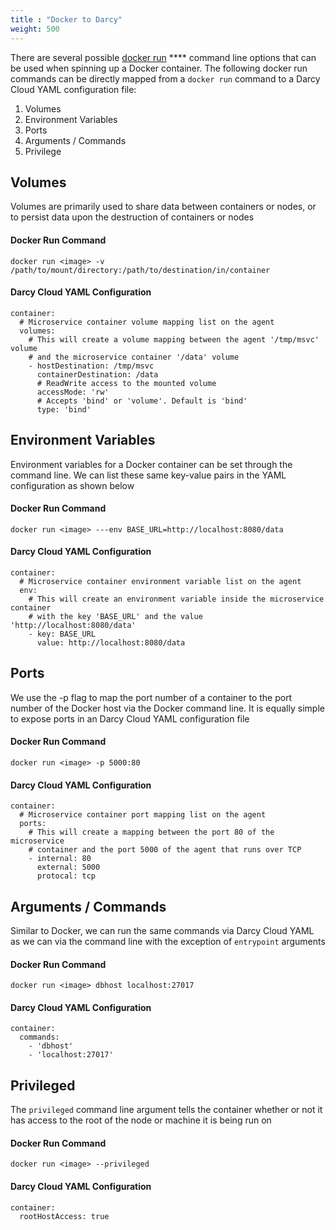 ```yaml
---
title : "Docker to Darcy"
weight: 500
---
```


There are several possible [docker run](https://docs.docker.com/engine/reference/commandline/run/) **** command line options that can be used when spinning up a Docker container. The following docker run commands can be directly mapped from a `docker run` command to a Darcy Cloud YAML configuration file:

1. Volumes
2. Environment Variables
3. Ports
4. Arguments / Commands
5. Privilege

## Volumes

Volumes are primarily used to share data between containers or nodes, or to persist data upon the destruction of containers or nodes

#### **Docker Run Command**

```
docker run <image> -v /path/to/mount/directory:/path/to/destination/in/container
```

#### **Darcy Cloud YAML Configuration**

```
container:
  # Microservice container volume mapping list on the agent
  volumes:
    # This will create a volume mapping between the agent '/tmp/msvc' volume
    # and the microservice container '/data' volume
    - hostDestination: /tmp/msvc
      containerDestination: /data
      # ReadWrite access to the mounted volume
      accessMode: 'rw'
      # Accepts 'bind' or 'volume'. Default is 'bind'
      type: 'bind'
```

## Environment Variables

Environment variables for a Docker container can be set through the command line. We can list these same key-value pairs in the YAML configuration as shown below

#### **Docker Run Command**

```
docker run <image> ---env BASE_URL=http://localhost:8080/data
```

#### **Darcy Cloud YAML Configuration**

```
container:
  # Microservice container environment variable list on the agent
  env:
    # This will create an environment variable inside the microservice container
    # with the key 'BASE_URL' and the value 'http://localhost:8080/data'
    - key: BASE_URL
      value: http://localhost:8080/data
```

## Ports

We use the -p flag to map the port number of a container to the port number of the Docker host via the Docker command line. It is equally simple to expose ports in an Darcy Cloud YAML configuration file

#### **Docker Run Command**

```
docker run <image> -p 5000:80
```

#### **Darcy Cloud YAML Configuration**

```
container:
  # Microservice container port mapping list on the agent
  ports:
    # This will create a mapping between the port 80 of the microservice
    # container and the port 5000 of the agent that runs over TCP
    - internal: 80
      external: 5000
      protocal: tcp
```

## Arguments / Commands

Similar to Docker, we can run the same commands via Darcy Cloud YAML as we can via the command line with the exception of `entrypoint` arguments

#### **Docker Run Command**

```
docker run <image> dbhost localhost:27017
```

#### **Darcy Cloud YAML Configuration**

```
container:
  commands:
    - 'dbhost'
    - 'localhost:27017'
```

## Privileged

The `privileged` command line argument tells the container whether or not it has access to the root of the node or machine it is being run on

#### **Docker Run Command**

```
docker run <image> --privileged
```

#### **Darcy Cloud YAML Configuration**

```
container:
  rootHostAccess: true
```
